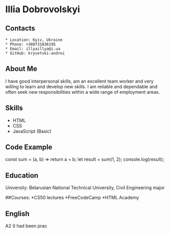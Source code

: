 # Illia Dobrovolskyi

## Contacts
    * Location: Kyiv, Ukraine
    * Phone: +380731836195
    * Email: illyaillya@i.ua
    * GitHub: kryvetski-andrei

## About Me
I have good interpersonal skills, am an excellent team worker and very willing to learn and develop new skills.
I am reliable and dependable and often seek new responsibilities within a wide range of employment areas.

## Skills
* HTML
* CSS
* JavaScript (Basic)

## Code Example
const sum = (a, b) => return a + b;
let result = sum(1, 2);
console.log(result);

## Education
University: Belarusian National Technical University, Civil Engineering major

##Courses:
*CS50 lectures
*FreeCodeCamp
*HTML Academy
## English
A2 (I had been prac